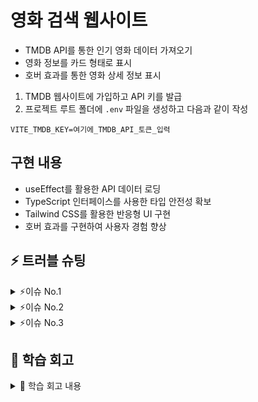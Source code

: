 # 영화 검색 웹사이트

- TMDB API를 통한 인기 영화 데이터 가져오기
- 영화 정보를 카드 형태로 표시
- 호버 효과를 통한 영화 상세 정보 표시

1. TMDB 웹사이트에 가입하고 API 키를 발급
2. 프로젝트 루트 폴더에 `.env` 파일을 생성하고 다음과 같이 작성

```
VITE_TMDB_KEY=여기에_TMDB_API_토큰_입력
```

## 구현 내용
- useEffect를 활용한 API 데이터 로딩
- TypeScript 인터페이스를 사용한 타입 안전성 확보
- Tailwind CSS를 활용한 반응형 UI 구현
- 호버 효과를 구현하여 사용자 경험 향상

## ⚡ 트러블 슈팅

<details>
<summary>⚡이슈 No.1</summary>
  
- 문제 상황: 영화 검색 기능 구현 시 검색어 입력마다 API 호출이 발생하는 문제
- 원인: 사용자 입력 이벤트가 발생할 때마다 즉시 API를 호출하는 방식으로 구현됨
- 해결 방법: debounce 기법을 적용하여 사용자가 타이핑을 멈춘 후 일정 시간(500ms)이 지난 후에만 API를 호출하도록 수정
</details>

<details>
<summary>⚡이슈 No.2</summary>
  
- 문제 상황: 검색 결과가 없을 때 UI 처리가 미흡함
- 원인: 검색 결과가 빈 배열일 경우에 대한 조건부 렌더링이 구현되지 않음
- 해결 방법: 검색 결과가 없을 경우 사용자에게 안내 메시지를 표시하는 컴포넌트를 추가하여 UX 개선
</details>

<details>
<summary>⚡이슈 No.3</summary>
  
- 문제 상황: 페이지 새로고침 시 검색 상태가 초기화되는 문제
- 원인: 검색어와 결과가 상태로만 관리되어 영구 저장소에 저장되지 않음
- 해결 방법: localStorage를 활용하여 최근 검색어와 결과를 저장하고, 페이지 로드 시 복원하는 로직 구현
</details>

## 📢 학습 회고

<details>
<summary>📢 학습 회고 내용</summary>
  
이해한 점:
- 사용자 입력 처리와 API 호출 최적화(debounce) 방법
- React에서 검색 기능을 구현하는 다양한 패턴과 방식
- localStorage를 활용한 상태 유지 및 관리 방법
- 조건부 렌더링을 통한 다양한 상태(로딩, 에러, 결과 없음)의 UI 처리

어려운 점 (개선 방법):
- debounce와 같은 최적화 기법 구현 → 외부 라이브러리(lodash) 활용 검토
- 검색 상태와 결과 관리의 복잡성 → 상태 관리 패턴 또는 라이브러리 도입 고려
- 다양한 검색 조건(장르, 연도 등)을 추가할 때의 복잡성 → 컴포넌트 분리와 재사용성 향상

회고:
- 사용자 경험을 고려한 검색 기능 구현의 중요성을 인식함
- API 호출 최적화가 성능과 사용자 경험에 큰 영향을 미친다는 점을 배움
- 상태 관리의 중요성과 복잡성을 체감하고, 상태 관리 패턴에 대한 학습 필요성을 느낌
</details>
